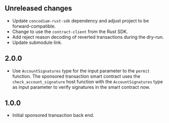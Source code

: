 ## Unreleased changes

- Update `concodium-rust-sdk` dependency and adjust project to be forward-compatible.
- Change to use the `contract-client` from the Rust SDK.
- Add reject reason decoding of reverted transactions during the dry-run.
- Update submodule link.

## 2.0.0

- Use `AccountSignatures` type for the input parameter to the `permit` function. The sponsored transaction smart contract uses the `check_account_signature` host function with the `AccountSignatures` type as input parameter to verify signatures in the smart contract now.

## 1.0.0

- Initial sponsored transaction back end.
